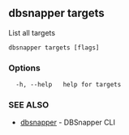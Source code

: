## dbsnapper targets

List all targets

```
dbsnapper targets [flags]
```

### Options

```
  -h, --help   help for targets
```

### SEE ALSO

* [dbsnapper](/cmd/dbsnapper/)	 - DBSnapper CLI

